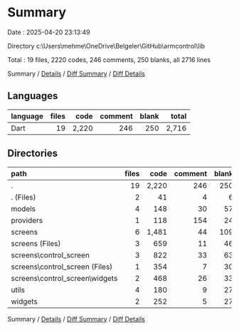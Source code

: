 # Summary

Date : 2025-04-20 23:13:49

Directory c:\\Users\\mehme\\OneDrive\\Belgeler\\GitHub\\armcontrol\\lib

Total : 19 files,  2220 codes, 246 comments, 250 blanks, all 2716 lines

Summary / [Details](details.md) / [Diff Summary](diff.md) / [Diff Details](diff-details.md)

## Languages
| language | files | code | comment | blank | total |
| :--- | ---: | ---: | ---: | ---: | ---: |
| Dart | 19 | 2,220 | 246 | 250 | 2,716 |

## Directories
| path | files | code | comment | blank | total |
| :--- | ---: | ---: | ---: | ---: | ---: |
| . | 19 | 2,220 | 246 | 250 | 2,716 |
| . (Files) | 2 | 41 | 4 | 6 | 51 |
| models | 4 | 148 | 30 | 57 | 235 |
| providers | 1 | 118 | 154 | 24 | 296 |
| screens | 6 | 1,481 | 44 | 109 | 1,634 |
| screens (Files) | 3 | 659 | 11 | 46 | 716 |
| screens\\control_screen | 3 | 822 | 33 | 63 | 918 |
| screens\\control_screen (Files) | 1 | 354 | 7 | 30 | 391 |
| screens\\control_screen\\widgets | 2 | 468 | 26 | 33 | 527 |
| utils | 4 | 180 | 9 | 27 | 216 |
| widgets | 2 | 252 | 5 | 27 | 284 |

Summary / [Details](details.md) / [Diff Summary](diff.md) / [Diff Details](diff-details.md)